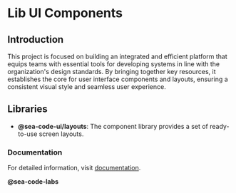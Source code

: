 # Lib UI Components

## Introduction

This project is focused on building an integrated and efficient platform that equips teams
with essential tools for developing systems in line with the organization's design standards.
By bringing together key resources, it establishes the core for user interface components
and layouts, ensuring a consistent visual style and seamless user experience.

## Libraries

- **@sea-code-ui/layouts**: The component library provides a set of ready-to-use screen layouts.

### Documentation

For detailed information,
visit [documentation](https://seacodelabs.atlassian.net/wiki/external/ZGQ5YzI1OGU5NTBjNDFhMDk3MjY5ODFkYzZjZDgzYzY).

**@sea-code-labs**
